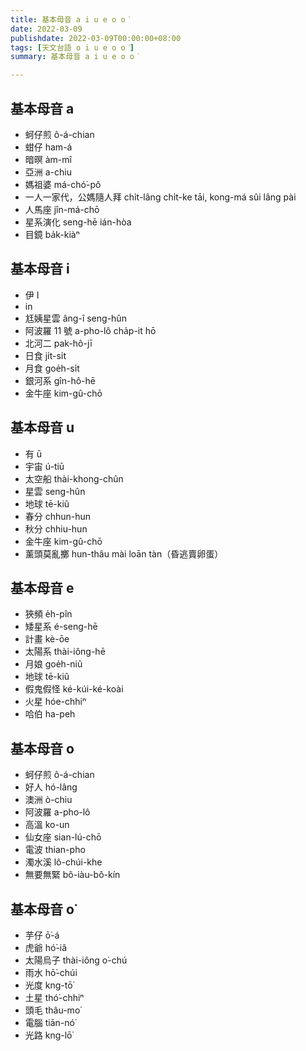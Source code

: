```yaml
---
title: 基本母音 a i u e o o͘
date: 2022-03-09
publishdate: 2022-03-09T00:00:00+08:00
tags: [天文台語 o i u e o o͘]
summary: 基本母音 a i u e o o͘

---
```


## 基本母音 a
- 蚵仔煎 ô-á-chian
- 蚶仔 ham-á
- 暗暝 àm-mî
- 亞洲 a-chiu
- 媽祖婆 má-chó͘-pô
- 一人一家代，公媽隨人拜 chi̍t-lâng chi̍t-ke tāi, kong-má sûi lâng pài
- 人馬座 jîn-má-chō
- 星系演化 seng-hē ián-hòa
- 目鏡 ba̍k-kiàⁿ

## 基本母音 i
- 伊 I
- in
- 尪姨星雲 âng-î seng-hûn
- 阿波羅 11 號 a-pho-lô cha̍p-it hō
- 北河二 pak-hô-jī
- 日食 ji̍t-si̍t
- 月食 goe̍h-si̍t
- 銀河系 gîn-hô-hē
- 金牛座 kim-gû-chō

## 基本母音 u
- 有 ū
- 宇宙 ú-tiū
- 太空船 thài-khong-chûn
- 星雲 seng-hûn
- 地球 tē-kiû
- 春分 chhun-hun
- 秋分 chhiu-hun
- 金牛座 kim-gû-chō
- 薰頭莫亂擲 hun-thâu mài loān tàn（昏逃賣卵蛋）

## 基本母音 e
- 狹頻 e̍h-pîn
- 矮星系 é-seng-hē
- 計畫 kè-ōe
- 太陽系 thài-iông-hē
- 月娘 goe̍h-niû
- 地球 tē-kiû
- 假鬼假怪 ké-kúi-ké-koài
- 火星 hóe-chhiⁿ
- 哈伯 ha-peh

## 基本母音 o
- 蚵仔煎 ô-á-chian
- 好人 hó-lâng
- 澳洲 ò-chiu
- 阿波羅 a-pho-lô
- 高溫 ko-un
- 仙女座 sian-lú-chō
- 電波 thian-pho
- 濁水溪 lô-chúi-khe
- 無要無緊 bô-iàu-bô-kín

## 基本母音 o͘
- 芋仔 ō͘-á
- 虎爺 hó͘-iâ
- 太陽烏子 thài-iông o͘-chú
- 雨水 hō͘-chúi
- 光度 kng-tō͘
- 土星 thó͘-chhiⁿ
- 頭毛 thâu-mo͘
- 電腦 tiān-nó͘
- 光路 kng-lō͘
